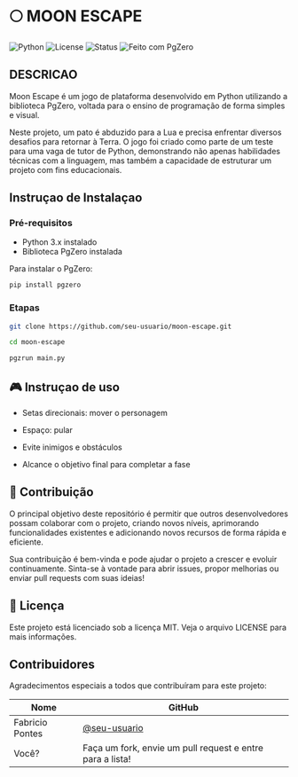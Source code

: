 # 🌕 MOON ESCAPE

![Python](https://img.shields.io/badge/Python-3.x-blue)
![License](https://img.shields.io/badge/license-MIT-green)
![Status](https://img.shields.io/badge/status-em%20desenvolvimento-yellow)
![Feito com PgZero](https://img.shields.io/badge/feito%20com-PgZero-red)

## DESCRICAO
Moon Escape é um jogo de plataforma desenvolvido em Python utilizando a biblioteca PgZero, voltada para o ensino de programação de forma simples e visual.

Neste projeto, um pato é abduzido para a Lua e precisa enfrentar diversos desafios para retornar à Terra. O jogo foi criado como parte de um teste para uma vaga de tutor de Python, demonstrando não apenas habilidades técnicas com a linguagem, mas também a capacidade de estruturar um projeto com fins educacionais.

## Instruçao de Instalaçao
### Pré-requisitos
- Python 3.x instalado
- Biblioteca PgZero instalada

Para instalar o PgZero:
```bash
pip install pgzero
```

### Etapas
```bash
git clone https://github.com/seu-usuario/moon-escape.git
```
```bash
cd moon-escape
```
```bash
pgzrun main.py
```
## 🎮 Instruçao de uso
- Setas direcionais: mover o personagem

- Espaço: pular

- Evite inimigos e obstáculos

- Alcance o objetivo final para completar a fase

## 🤝 Contribuição
O principal objetivo deste repositório é permitir que outros desenvolvedores possam colaborar com o projeto, criando novos níveis, aprimorando funcionalidades existentes e adicionando novos recursos de forma rápida e eficiente.

Sua contribuição é bem-vinda e pode ajudar o projeto a crescer e evoluir continuamente. Sinta-se à vontade para abrir issues, propor melhorias ou enviar pull requests com suas ideias!

## 📄 Licença
Este projeto está licenciado sob a licença MIT. Veja o arquivo LICENSE para mais informações.

## Contribuidores
Agradecimentos especiais a todos que contribuíram para este projeto:

| Nome | GitHub |
|------|--------|
| Fabricio Pontes | [@seu-usuario](https://github.com/seu-usuario) |
| Você? | Faça um fork, envie um pull request e entre para a lista! |


